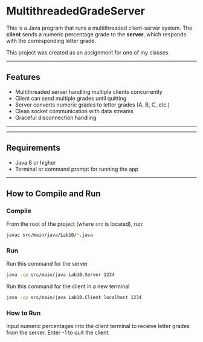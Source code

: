 # MultithreadedGradeServer

This is a Java program that runs a multithreaded client-server system. The **client** sends a numeric percentage grade to the **server**, which responds with the corresponding letter grade.

This project was created as an assignment for one of my classes.

---

## Features

- Multithreaded server handling multiple clients concurrently
- Client can send multiple grades until quitting
- Server converts numeric grades to letter grades (A, B, C, etc.)
- Clean socket communication with data streams
- Graceful disconnection handling

---


---

## Requirements

- Java 8 or higher
- Terminal or command prompt for running the app

---

## How to Compile and Run

### Compile

From the root of the project (where `src` is located), run:

```bash
javac src/main/java/Lab10/*.java
```

### Run

Run this command for the server

```bash
java -cp src/main/java Lab10.Server 1234
```

Run this command for the client in a new terminal

```bash
java -cp src/main/java Lab10.Client localhost 1234
```
### How to Run

Input numeric percentages into the client terminal to receive letter grades from the server. Enter -1 to quit the client.
